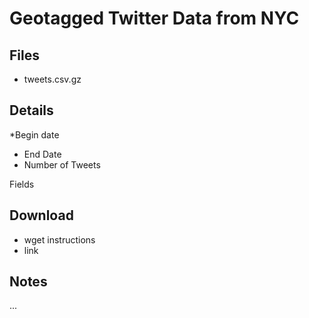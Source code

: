# Geotagged Twitter Data from NYC

## Files
* tweets.csv.gz

## Details
*Begin date
* End Date
* Number of Tweets

Fields

## Download
* wget instructions
* link

## Notes
...
